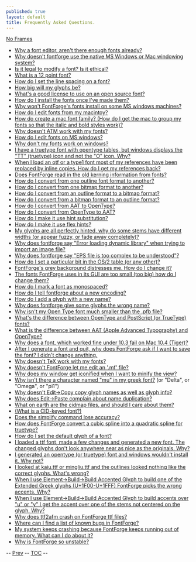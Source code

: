 ```yaml
---
published: true
layout: default
title: Frequently Asked Questions.
---
```



[No Frames](faq.html)

-   [Why a font editor, aren't there enough fonts
    already?](faq.html#font-editor)
-   [Why doesn't fontforge use the native MS Windows or Mac windowing
    system?](faq.html#native)
-   [Is it legal to modify a font? Is it ethical?](faq.html#legal)
-   [What is a 12 point font?](faq.html#pointsize)
-   [How do I set the line spacing on a font?](faq.html#linespace)
-   [How big will my glyphs be?](faq.html#em-units)
-   [What's a good license to use on an open source
    font?](faq.html#license)
-   [How do I install the fonts once I've made
    them?](faq.html#font-install)
-   [Why won't FontForge's fonts install on some MS windows
    machines?](faq.html#Bad-Windows-Install)
-   [How do I edit fonts from my macintoy?](faq.html#How-mac)
-   [How do create a mac font family? (How do I get the mac to group my
    fonts so that the italic and bold styles
    work)?](faq.html#How-family)
-   [Why doesn't ATM work with my fonts?](faq.html#Mac-ATM)
-   [How do I edit fonts on MS windows?](faq.html#windows)
-   [Why don't my fonts work on windows?](faq.html#Bad-Windows-Fonts)
-   [I have a truetype font with opentype tables, but windows displays
    the "TT" (truetype) icon and not the "O" icon. Why?](faq.html#DSIG)
-   [When I load an otf or a type1 font most of my references have been
    replaced by inline copies. How do I get my references
    back?](faq.html#Missing-Refs)
-   [Does FontForge read in the old kerning information from
    fonts?](faq.html#kern-info)
-   [How do I convert from one outline font format to
    another?](faq.html#outline-conversion)
-   [How do I convert from one bitmap format to
    another?](faq.html#bitmap-conversion)
-   [How do I convert from an outline format to a bitmap
    format?](faq.html#outline-bitmap)
-   [How do I convert from a bitmap format to an outline
    format?](faq.html#bitmap-outline)
-   [How do I convert from AAT to OpenType?](faq.html#AAT2OT)
-   [How do I convert from OpenType to AAT?](faq.html#OT2AAT)
-   [How do I make it use hint substitution?](faq.html#hint-subs)
-   [How do I make it use flex hints?](faq.html#flex-hints)
-   [My glyphs are all perfectly hinted, why do some stems have
    different widths (or appear fuzzy, or fade away
    completely)?](faq.html#fuzzy)
-   [Why does fontforge say "Error loading dynamic library" when trying
    to import an image file?](faq.html#dynamic-libs)
-   [Why does fontforge say "EPS file is too complex to be
    understood"?](faq.html#complex-eps)
-   [How do I set a particular bit in the OS/2 table (or any
    other)?](faq.html#mensis)
-   [FontForge's grey background distresses me. How do I change
    it?](faq.html#background)
-   [The fonts FontForge uses in its GUI are too small (too big) how do
    I change them?](faq.html#fontsize)
-   [How do I mark a font as monospaced?](faq.html#monospace)
-   [How do I tell fontforge about a new
    encoding?](faq.html#new-encoding)
-   [How do I add a glyph with a new name?](faq.html#new-name)
-   [Why does fontforge give some glyphs the wrong
    name?](faq.html#glyphnames)
-   [Why isn't my Open Type font much smaller than the .pfb
    file?](faq.html#Open-size)
-   [What's the difference between OpenType and PostScript (or TrueType)
    fonts?](faq.html#Open-difference)
-   [What is the difference between AAT (Apple Advanced Typography) and
    OpenType?](faq.html#AAT-Open)
-   [Why does a font, which worked fine under 10.3 fail on Mac 10.4
    (Tiger)?](faq.html#Tiger-Open)
-   [After I generate a font and quit, why does FontForge ask if I want
    to save the font? I didn't change
    anything.](faq.html#save-no-change)
-   [Why doesn't TeX work with my fonts?](faq.html#TeX)
-   [Why doesn't FontForge let me edit an '.mf'
    file?](faq.html#mf-files)
-   [Why does my window get iconified when I want to minify the
    view?](faq.html#minify-iconify)
-   [Why isn't there a character named "mu" in my greek
    font?](faq.html#no-mu) (or "Delta", or "Omega", or "pi1")
-   [Why doesn't Edit-\>Copy copy glyph names as well as glyph
    info?](faq.html#no-copy-names)
-   [Why does Edit-\>Paste complain about name
    duplication?](faq.html#copy-names)
-   [What on earth are the cidmap files, and should I care about
    them?](faq.html#cidmaps)
-   [(What is a CID-keyed font?)](cidmenu.html#CID)
-   [Does the simplify command lose accuracy?](faq.html#simplify)
-   [How does FontForge convert a cubic spline into a quadratic spline
    for truetype?](faq.html#cubic-quadratic)
-   [How do I set the default glyph of a font?](faq.html#default-char)
-   [I loaded a ttf font, made a few changes and generated a new font.
    The changed glyphs don't look anywhere near as nice as the
    originals. Why?](faq.html#ttf-degrade)
-   [I generated an opentype (or truetype) font and windows wouldn't
    install it. Why not?](faq.html#otf-diffs)
-   [I looked at kaiu.ttf or mingliu.ttf and the outlines looked nothing
    like the correct glyphs. What's wrong?](faq.html#mingliu)
-   [When I use Element-\>Build-\>Build Accented Glyph to build one of
    the Extended Greek glyphs (U+1F00-U+1FFF) FontForge picks the wrong
    accents. Why?](faq.html#greek-accents)
-   [When I use Element-\>Build-\>Build Accented Glyph to build accents
    over "u" or "y" I get the accent over one of the stems not centered
    on the glyph. Why?](faq.html#u-accents)
-   [Why does ttf2afm crash on FontForge ttf files?](faq.html#ttf2afm)
-   [Where can I find a list of known bugs in
    FontForge?](index.html#known-bugs)
-   [My system keeps crashing because FontForge keeps running out of
    memory. What can I do about it?](faq.html#memory)
-   [Why is FontForge so unstable?](faq.html#Unstable)

-- [Prev](sfds/index.html) -- [TOC](overview.html) --

